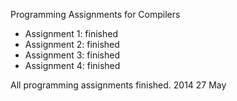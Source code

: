 <p>Programming Assignments for Compilers</p>

<ul>
<li> Assignment 1: finished</li>
<li> Assignment 2: finished</li>
<li> Assignment 3: finished</li>
<li> Assignment 4: finished </li>
</ul>

All programming assignments finished. 
2014 27 May
